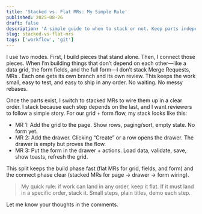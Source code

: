 ```yaml
---
title: 'Stacked vs. Flat MRs: My Simple Rule'
published: 2025-08-26
draft: false
description: 'A simple guide to when to stack or not. Keep parts independent; stack only when order matters.'
slug: stacked-vs-flat-mrs
tags: ['workflow', 'git']
---
```


I use two modes. First, I build pieces that stand alone. Then, I connect those pieces. When I’m building things that don’t depend on each other—like a data grid, the form fields, and the full form—I don’t stack Merge Requests, MRs . Each one gets its own branch and its own review. This keeps the work small, easy to test, and easy to ship in any order. No waiting. No messy rebases.

Once the parts exist, I switch to stacked MRs to wire them up in a clear order. I stack because each step depends on the last, and I want reviewers to follow a simple story. For our grid + form flow, my stack looks like this:

- MR 1: Add the grid to the page. Show rows, paging/sort, empty state. No form yet.
- MR 2: Add the drawer. Clicking “Create” or a row opens the drawer. The drawer is empty but proves the flow.
- MR 3: Put the form in the drawer + actions. Load data, validate, save, show toasts, refresh the grid.

This split keeps the build phase fast (flat MRs for grid, fields, and form) and the connect phase clear (stacked MRs for page → drawer → form wiring).

> My quick rule: if work can land in any order, keep it flat. If it must land in a specific order, stack it. Small steps, plain titles, demo each step.

Let me know your thoughts in the comments.
